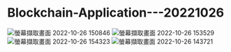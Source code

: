 # Blockchain-Application---20221026
![螢幕擷取畫面 2022-10-26 150846](https://user-images.githubusercontent.com/62171839/197966361-63a3c03b-69d4-4e2a-9c6e-589155473846.png)
![螢幕擷取畫面 2022-10-26 153529](https://user-images.githubusercontent.com/62171839/197966373-688a99f2-be59-48ff-b873-a733f22ca2e1.png)
![螢幕擷取畫面 2022-10-26 154323](https://user-images.githubusercontent.com/62171839/197966387-82bad2e7-cc1a-4484-9b1d-0cddd7068ea6.png)
![螢幕擷取畫面 2022-10-26 143721](https://user-images.githubusercontent.com/62171839/197966391-e1decbb3-9655-470b-a2da-15e4ecdea5d5.png)
